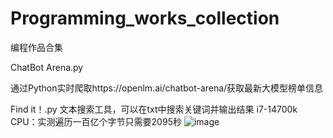 # Programming_works_collection
编程作品合集

ChatBot Arena.py

通过Python实时爬取https://openlm.ai/chatbot-arena/获取最新大模型榜单信息


Find it！.py
文本搜索工具，可以在txt中搜索关键词并输出结果
i7-14700k CPU：实测遍历一百亿个字节只需要2095秒
![image](https://github.com/user-attachments/assets/d72245ac-7125-4a81-a08f-0623b8db7836)



